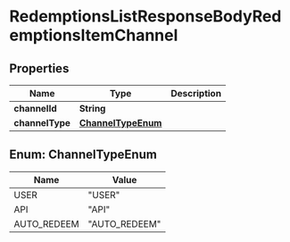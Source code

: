 

# RedemptionsListResponseBodyRedemptionsItemChannel


## Properties

| Name | Type | Description |
|------------ | ------------- | ------------- |
|**channelId** | **String** |  |
|**channelType** | [**ChannelTypeEnum**](#ChannelTypeEnum) |  |



## Enum: ChannelTypeEnum

| Name | Value |
|---- | -----|
| USER | &quot;USER&quot; |
| API | &quot;API&quot; |
| AUTO_REDEEM | &quot;AUTO_REDEEM&quot; |



